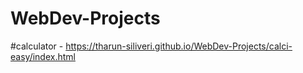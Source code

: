 # WebDev-Projects

#calculator - https://tharun-siliveri.github.io/WebDev-Projects/calci-easy/index.html
